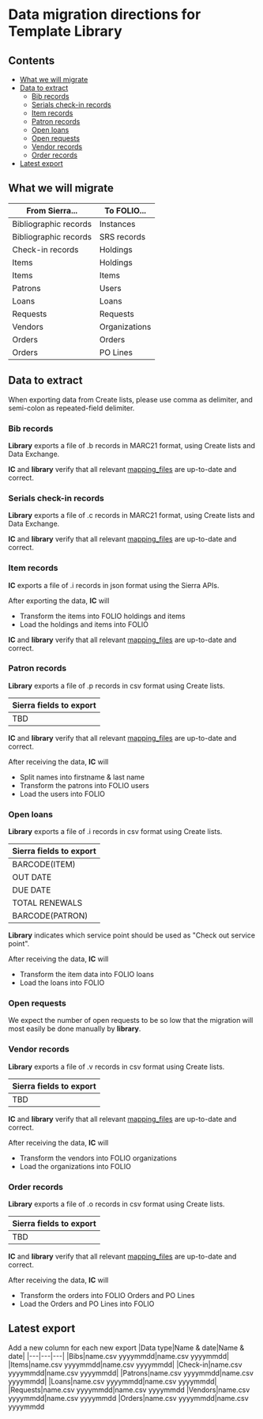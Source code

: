 # Data migration directions for Template Library

## Contents
* [What we will migrate](#what-we-will-migrate)
* [Data to extract](#data-to-extract)
  * [Bib records](#bib-records)
  * [Serials check-in records](#serials-check-in-records)
  * [Item records](#item-records)
  * [Patron records](#patron-records)
  * [Open loans](#bib-records)
  * [Open requests](#open-requests)
  * [Vendor records](#vendor-records)
  * [Order records](#order-records)
* [Latest export](#latest-export)

## What we will migrate
|From Sierra...|To FOLIO...|
|---|---|
|Bibliographic records|Instances|
|Bibliographic records|SRS records|
|Check-in records|Holdings|
|Items|Holdings|
|Items|Items|
|Patrons|Users|
|Loans|Loans|
|Requests|Requests|
|Vendors|Organizations|
|Orders|Orders|
|Orders|PO Lines|



## Data to extract
When exporting data from Create lists, please use comma as delimiter, and semi-colon as repeated-field delimiter.

### Bib records
**Library** exports a file of .b records in MARC21 format, using Create lists and Data Exchange.

**IC** and **library** verify that all relevant [mapping_files](mapping_files) are up-to-date and correct.

### Serials check-in records
**Library** exports a file of .c records in MARC21 format, using Create lists and Data Exchange.

**IC** and **library** verify that all relevant [mapping_files](mapping_files) are up-to-date and correct.

### Item records
**IC** exports a file of .i records in json format using the Sierra APIs.

After exporting the data, **IC** will
- Transform the items into FOLIO holdings and items
- Load the holdings and items into FOLIO

**IC** and **library** verify that all relevant [mapping_files](mapping_files) are up-to-date and correct.

### Patron records
**Library** exports a file of .p records in csv format using Create lists. 

|Sierra fields to export|
|---|
|TBD|

**IC** and **library** verify that all relevant [mapping_files](mapping_files) are up-to-date and correct.

After receiving the data, **IC** will
- Split names into firstname & last name
- Transform the patrons into FOLIO users
- Load the users into FOLIO

### Open loans
**Library** exports a file of .i records in csv format using Create lists. 

|Sierra fields to export|
|---|
|BARCODE(ITEM)|
|OUT DATE|
|DUE DATE|
|TOTAL RENEWALS|
|BARCODE(PATRON)|

**Library** indicates which service point should be used as "Check out service point".

After receiving the data, **IC** will
- Transform the item data into FOLIO loans
- Load the loans into FOLIO

### Open requests
We expect the number of open requests to be so low that the migration will most easily be done manually by **library**.

### Vendor records
**Library** exports a file of .v records in csv format using Create lists. 

|Sierra fields to export|
|---|
|TBD|

**IC** and **library** verify that all relevant [mapping_files](mapping_files) are up-to-date and correct.

After receiving the data, **IC** will
- Transform the vendors into FOLIO organizations
- Load the organizations into FOLIO

### Order records
**Library** exports a file of .o records in csv format using Create lists. 

|Sierra fields to export|
|---|
|TBD|

**IC** and **library** verify that all relevant [mapping_files](mapping_files) are up-to-date and correct.

After receiving the data, **IC** will
- Transform the orders into FOLIO Orders and PO Lines
- Load the Orders and PO Lines into FOLIO

## Latest export
Add a new column for each new export
|Data type|Name & date|Name & date|
|---|---|---|
|Bibs|name.csv yyyymmdd|name.csv yyyymmdd|
|Items|name.csv yyyymmdd|name.csv yyyymmdd|
|Check-in|name.csv yyyymmdd|name.csv yyyymmdd|
|Patrons|name.csv yyyymmdd|name.csv yyyymmdd|
|Loans|name.csv yyyymmdd|name.csv yyyymmdd|
|Requests|name.csv yyyymmdd|name.csv yyyymmdd
|Vendors|name.csv yyyymmdd|name.csv yyyymmdd
|Orders|name.csv yyyymmdd|name.csv yyyymmdd
